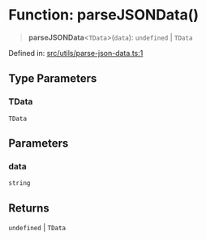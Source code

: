 # Function: parseJSONData()

> **parseJSONData**\<`TData`\>(`data`): `undefined` \| `TData`

Defined in: [src/utils/parse-json-data.ts:1](https://github.com/rndelpuerto/lenguados/blob/5a54c364c5e3890625230df3c01e7fcb150968e9/packages/common/src/utils/parse-json-data.ts#L1)

## Type Parameters

### TData

`TData`

## Parameters

### data

`string`

## Returns

`undefined` \| `TData`
